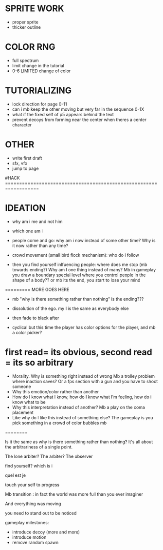 

# SPRITE WORK
* proper sprite
* thicker outline

# COLOR RNG
* full spectrum
* limit change in the tutorial
* 0-6 LIMITED change of color

# TUTORIALIZING
* lock direction for page 0-11
* can i mb keep the other moving but very far in the sequence 0-1X
* what if the fixed self of p5 appears behind the text
* prevent decoys from forming near the center when theres a center character


# OTHER
* write first draft
* sfx, vfx
* jump to page


#HACK ==================================================================

# IDEATION

- why am i me and not him
- which one am i

- people come and go: why am i now instead of some other time? Why is it now rather than any time?

- crowd movement (small bird flock mechanism): who do i follow
- then you find yourself inlfuencing people: where does me stop (mb towards ending?)
Why am I one thing instead of many? Mb in gameplay you draw a boundary 
special level where you control people in the shape of a body?? or mb its the end, you start to lose your mind

========= MORE GOES HERE

- mb "why is there something rather than nothing" is the ending???

- dissolution of the ego. my I is the same as everybody else
- then fade to black after
- cyclical but this time the player has color options for the player, and mb a color picker?

first read= its obvious, second read = its so arbitrary
========
* Morality. Why is something right instead of wrong
Mb a trolley problem where inaction saves? Or a fps section with a gun and you have to shoot someone
* Why this emotion/color rather than another
* How do I know what I know, how do I know what I'm feeling, how do i know what to be
* Why this interpretation instead of another? Mb a play on the coma placement 
* Like why do I like this instead of something else? The gameplay is you pick something in a crowd of color bubbles mb 

========

Is it the same as why is there something rather than nothing? It's all about the arbitrariness of a single point.

The lone arbiter? The arbiter? The observer

find yourself?
which is i

quel est je

touch your self to progress

Mb transition : in fact the world was more full than you ever imaginer

And everything was moving 

you need to stand out to be noticed

gameplay milestones:
- introduce decoy (more and more)
- introduce motion 
- remove random spawn


